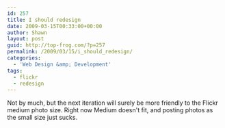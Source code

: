 ```yaml
---
id: 257
title: I should redesign
date: 2009-03-15T00:33:00+00:00
author: Shawn
layout: post
guid: http://top-frog.com/?p=257
permalink: /2009/03/15/i_should_redesign/
categories:
  - 'Web Design &amp; Development'
tags:
  - flickr
  - redesign
---
```

Not by much, but the next iteration will surely be more friendly to the Flickr medium photo size. Right now Medium doesn't fit, and posting photos as the small size just sucks.
